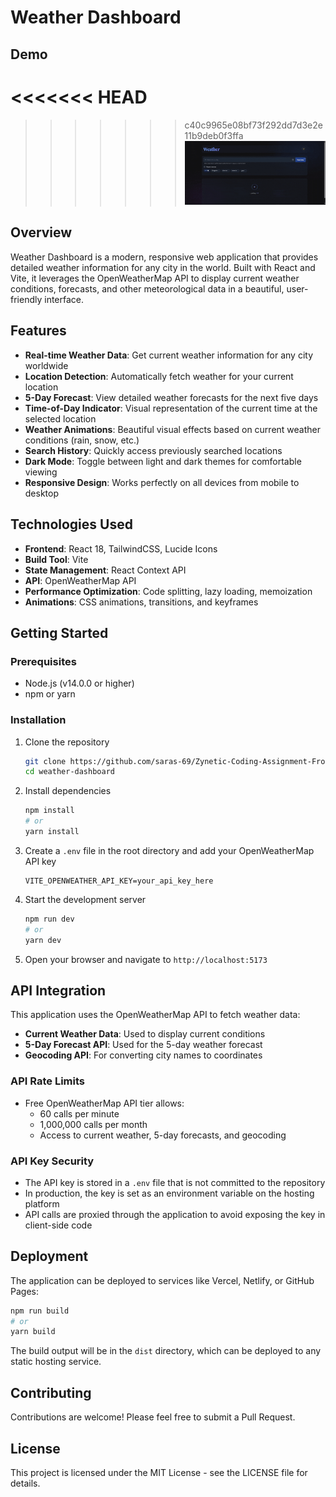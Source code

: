 # Weather Dashboard

## Demo


<<<<<<< HEAD
=======

>>>>>>> c40c9965e08bf73f292dd7d3e2e11b9deb0f3ffa
![Weather Dashboard Demo](./assets/videos/video.gif)

## Overview

Weather Dashboard is a modern, responsive web application that provides detailed weather information for any city in the world. Built with React and Vite, it leverages the OpenWeatherMap API to display current weather conditions, forecasts, and other meteorological data in a beautiful, user-friendly interface.

## Features

- **Real-time Weather Data**: Get current weather information for any city worldwide
- **Location Detection**: Automatically fetch weather for your current location
- **5-Day Forecast**: View detailed weather forecasts for the next five days
- **Time-of-Day Indicator**: Visual representation of the current time at the selected location
- **Weather Animations**: Beautiful visual effects based on current weather conditions (rain, snow, etc.)
- **Search History**: Quickly access previously searched locations
- **Dark Mode**: Toggle between light and dark themes for comfortable viewing
- **Responsive Design**: Works perfectly on all devices from mobile to desktop

## Technologies Used

- **Frontend**: React 18, TailwindCSS, Lucide Icons
- **Build Tool**: Vite
- **State Management**: React Context API
- **API**: OpenWeatherMap API
- **Performance Optimization**: Code splitting, lazy loading, memoization
- **Animations**: CSS animations, transitions, and keyframes

## Getting Started

### Prerequisites

- Node.js (v14.0.0 or higher)
- npm or yarn

### Installation
1. Clone the repository
    ```bash
    git clone https://github.com/saras-69/Zynetic-Coding-Assignment-Frontend-Developer.git
    cd weather-dashboard
    ```

2. Install dependencies
    ```bash
    npm install
    # or
    yarn install
    ```

3. Create a `.env` file in the root directory and add your OpenWeatherMap API key
    ```
    VITE_OPENWEATHER_API_KEY=your_api_key_here
    ```

4. Start the development server
    ```bash
    npm run dev
    # or
    yarn dev
    ```

5. Open your browser and navigate to `http://localhost:5173`

## API Integration

This application uses the OpenWeatherMap API to fetch weather data:

- **Current Weather Data**: Used to display current conditions
- **5-Day Forecast API**: Used for the 5-day weather forecast
- **Geocoding API**: For converting city names to coordinates

### API Rate Limits

- Free OpenWeatherMap API tier allows:
  - 60 calls per minute
  - 1,000,000 calls per month
  - Access to current weather, 5-day forecasts, and geocoding

### API Key Security

- The API key is stored in a `.env` file that is not committed to the repository
- In production, the key is set as an environment variable on the hosting platform
- API calls are proxied through the application to avoid exposing the key in client-side code

## Deployment

The application can be deployed to services like Vercel, Netlify, or GitHub Pages:

```bash
npm run build
# or
yarn build
```

The build output will be in the `dist` directory, which can be deployed to any static hosting service.

## Contributing

Contributions are welcome! Please feel free to submit a Pull Request.

## License

This project is licensed under the MIT License - see the LICENSE file for details.
